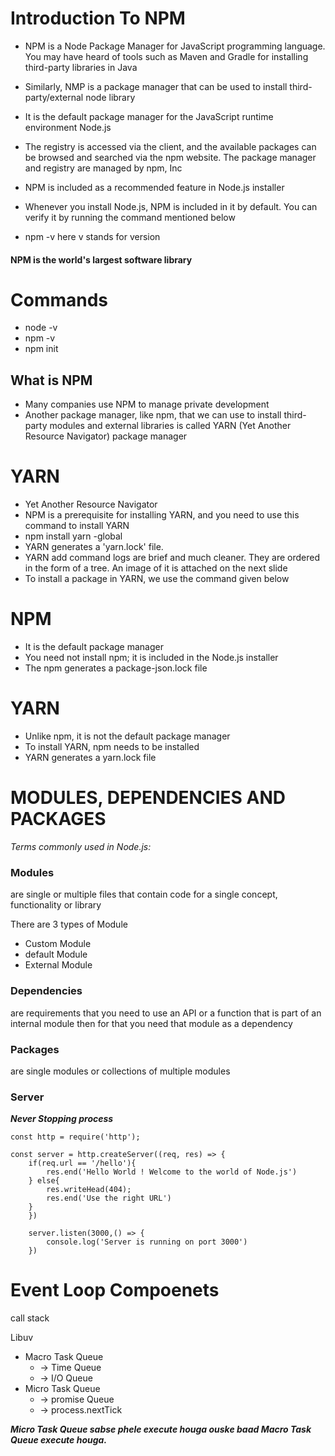 # Introduction To NPM
* NPM is a Node Package Manager for JavaScript programming language. You may have heard of tools such as Maven and Gradle for installing third-party libraries in Java
* Similarly, NMP is a package manager that can be used to install third-party/external node library
* It is the default package manager for the JavaScript runtime environment Node.js
* The registry is accessed via the client, and the available packages can be browsed and searched via the npm website. The package manager and registry are managed by npm, Inc
* NPM is included as a recommended feature in Node.js installer
* Whenever you install Node.js, NPM is included in it by default. You can verify it by running the command mentioned below

* npm -v   here v stands for version

#### NPM is the world's largest software library


# Commands
* node -v
* npm -v
* npm init



## What is NPM
* Many companies use NPM to manage private development
* Another package manager, like npm, that we can use to install third-party modules and external libraries is called YARN (Yet Another Resource Navigator) package manager

# YARN
* Yet Another Resource Navigator
* NPM is a prerequisite for installing YARN, and you need to use this command to install YARN
* npm install yarn -global
* YARN generates a 'yarn.lock' file.
* YARN add command logs are brief and much cleaner. They are ordered in the form of a tree. An image of it is attached on the next slide
* To install a package in YARN, we use the command given below





# NPM
* It is the default package manager
* You need not install npm; it is included in the Node.js installer
* The npm generates a package-json.lock file

# YARN
* Unlike npm, it is not the default package manager
* To install YARN, npm needs to be installed
* YARN generates a yarn.lock file

# MODULES, DEPENDENCIES AND PACKAGES
*Terms commonly used in Node.js:*

### Modules
are single or multiple files that contain code for a single concept, functionality or library

There are 3 types of Module

* Custom Module
* default Module
* External Module


### Dependencies 
are requirements that you need to use an API or a function that is part of an internal module then for that you need that module as a dependency

### Packages
are single modules or collections of multiple modules



### Server
***Never Stopping process***
```
const http = require('http');

const server = http.createServer((req, res) => {
    if(req.url == '/hello'){
        res.end('Hello World ! Welcome to the world of Node.js')
    } else{
        res.writeHead(404);
        res.end('Use the right URL')
    }
    })

    server.listen(3000,() => {
        console.log('Server is running on port 3000')
    })

```


# Event Loop Compoenets
call stack

Libuv 
* Macro Task Queue
  * -> Time Queue
  * -> I/O Queue
* Micro Task Queue
  * -> promise Queue
  * -> process.nextTick
 
***Micro Task Queue sabse phele execute houga ouske baad Macro Task Queue execute houga.***




